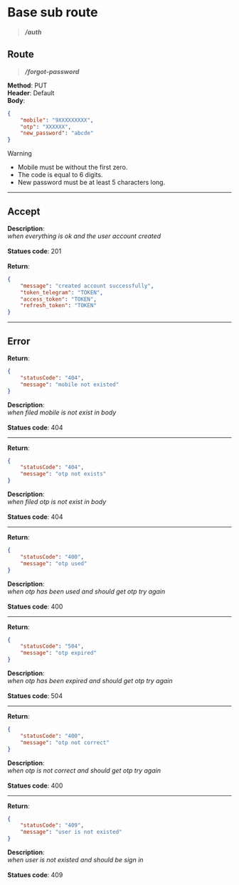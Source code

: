# Base sub route

> ***/auth***

## Route

> ***/forgot-password***

**Method**: PUT\
**Header**: Default\
**Body**:

```json
{
    "mobile": "9XXXXXXXXX",
    "otp": "XXXXXX",
    "new_password": "abcde"
}
```

>[!WARNING]
>
> - Mobile must be without the first zero.
> - The code is equal to 6 digits.
> - New password must be at least 5 characters long.

***

## Accept

**Description**:\
*when everything is ok and the user account created*\
\
**Statues code**: 201\
\
**Return**:

```json
{
    "message": "created account successfully",
    "token_telegram": "TOKEN",
    "access_token": "TOKEN",
    "refresh_token": "TOKEN"
}
```

***

## Error

**Return**:

```json
{ 
    "statusCode": "404",
    "message": "mobile not existed"
}
```

**Description**:\
*when filed mobile is not exist in body*\
\
**Statues code**: 404

***

**Return**:

```json
{ 
    "statusCode": "404",
    "message": "otp not exists"
}
```

**Description**:\
*when filed otp is not exist in body*\
\
**Statues code**: 404

***

**Return**:

```json
{ 
    "statusCode": "400",
    "message": "otp used"
}
```

**Description**:\
*when otp has been used and should get otp try again*\
\
**Statues code**: 400

***

**Return**:

```json
{ 
    "statusCode": "504",
    "message": "otp expired"
}
```

**Description**:\
*when otp has been expired and should get otp try again*\
\
**Statues code**: 504

***

**Return**:

```json
{ 
    "statusCode": "400",
    "message": "otp not correct"
}
```

**Description**:\
*when otp is not correct and should get otp try again*\
\
**Statues code**: 400

***

**Return**:

```json
{ 
    "statusCode": "409",
    "message": "user is not existed"
}
```

**Description**:\
*when user is not existed and should be sign in*\
\
**Statues code**: 409
